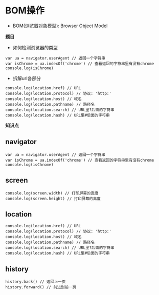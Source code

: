 # BOM操作

- BOM(浏览器对象模型): Browser Object Model

**题目**

- 如何检测浏览器的类型

```
var ua = navigator.userAgent // 返回一个字符串
var isChrome = ua.indexOf('chrome') // 查看返回的字符串里有没有chrome
console.log(isChrome)
```

- 拆解url各部分

```
console.log(location.href) // URL
console.log(location.protocol) // 协议: 'http:'
console.log(location.host) // 域名
console.log(location.pathname) // 路径名
console.log(location.search) // URL里?后面的字符串
console.log(location.hash) // URL里#后面的字符串
```

**知识点**

## navigator

```
var ua = navigator.userAgent // 返回一个字符串
var isChrome = ua.indexOf('chrome') // 查看返回的字符串里有没有chrome
console.log(isChrome)
```

## screen

```
console.log(screen.width) // 打印屏幕的宽度
console.log(screen.height) // 打印屏幕的高度
```

## location

```
console.log(location.href) // URL
console.log(location.protocol) // 协议: 'http:'
console.log(location.host) // 域名
console.log(location.pathname) // 路径名
console.log(location.search) // URL里?后面的字符串
console.log(location.hash) // URL里#后面的字符串
```

## history

```
history.back() // 返回上一页
history.forward() // 前进到前一页
```